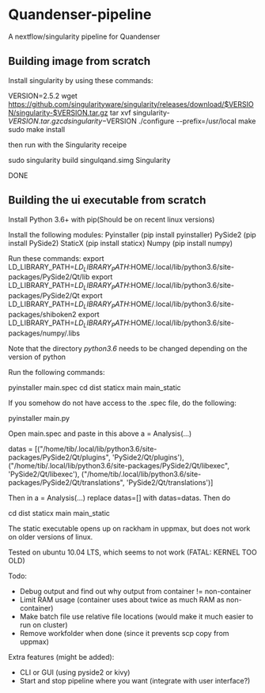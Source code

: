 # Quandenser-pipeline
A nextflow/singularity pipeline for Quandenser


## Building image from scratch
Install singularity by using these commands:

  VERSION=2.5.2
  wget https://github.com/singularityware/singularity/releases/download/$VERSION/singularity-$VERSION.tar.gz
  tar xvf singularity-$VERSION.tar.gz
  cd singularity-$VERSION
  ./configure --prefix=/usr/local
  make
  sudo make install

then run with the Singularity receipe

  sudo singularity build singulqand.simg Singularity

DONE

## Building the ui executable from scratch
Install Python 3.6+ with pip(Should be on recent linux versions)

Install the following modules:
Pyinstaller (pip install pyinstaller)
PySide2 (pip install PySide2)
StaticX (pip install staticx)
Numpy (pip install numpy)

Run these commands:
  export LD_LIBRARY_PATH=$LD_LIBRARY_PATH:$HOME/.local/lib/python3.6/site-packages/PySide2/Qt/lib
  export LD_LIBRARY_PATH=$LD_LIBRARY_PATH:$HOME/.local/lib/python3.6/site-packages/PySide2/Qt
  export LD_LIBRARY_PATH=$LD_LIBRARY_PATH:$HOME/.local/lib/python3.6/site-packages/shiboken2
  export LD_LIBRARY_PATH=$LD_LIBRARY_PATH:$HOME/.local/lib/python3.6/site-packages/numpy/.libs

Note that the directory _python3.6_ needs to be changed depending on the version of python

Run the following commands:

  pyinstaller main.spec
  cd dist
  staticx main main_static

If you somehow do not have access to the .spec file, do the following:

  pyinstaller main.py

Open main.spec and paste in this above a = Analysis(...)

  datas = [("/home/tib/.local/lib/python3.6/site-packages/PySide2/Qt/plugins", 'PySide2/Qt/plugins'),
           ("/home/tib/.local/lib/python3.6/site-packages/PySide2/Qt/libexec", 'PySide2/Qt/libexec'),
           ("/home/tib/.local/lib/python3.6/site-packages/PySide2/Qt/translations", 'PySide2/Qt/translations')]

Then in a = Analysis(...) replace datas=[] with datas=datas. Then do

  cd dist
  staticx main main_static


The static executable opens up on rackham in uppmax, but does not work on older versions of linux.

Tested on ubuntu 10.04 LTS, which seems to not work (FATAL: KERNEL TOO OLD)



Todo:

  - Debug output and find out why output from container != non-container
  - Limit RAM usage (container uses about twice as much RAM as non-container)
  - Make batch file use relative file locations (would make it much easier to run on cluster)
  - Remove workfolder when done (since it prevents scp copy from uppmax)


Extra features (might be added):

  - CLI or GUI (using pyside2 or kivy)
  - Start and stop pipeline where you want (integrate with user interface?)
